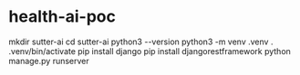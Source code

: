 # health-ai-poc
mkdir sutter-ai
cd sutter-ai
python3 --version
python3 -m venv .venv
. .venv/bin/activate
pip install django
pip install djangorestframework
python manage.py runserver
